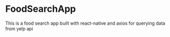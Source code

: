 # FoodSearchApp
This is a food search app built with react-native and axios for querying data from yelp api

